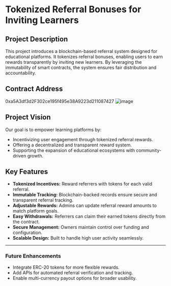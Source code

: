 # Tokenized Referral Bonuses for Inviting Learners

## Project Description
This project introduces a blockchain-based referral system designed for educational platforms. It tokenizes referral bonuses, enabling users to earn rewards transparently by inviting new learners. By leveraging the immutability of smart contracts, the system ensures fair distribution and accountability.

## Contract Address
0xa5A3df3d2F302ce195f495e38A9223d211087427
![image](https://github.com/user-attachments/assets/058f10d6-20bd-4343-8b7a-a599bf4effd4)


## Project Vision
Our goal is to empower learning platforms by:
- Incentivizing user engagement through tokenized referral rewards.
- Offering a decentralized and transparent reward system.
- Supporting the expansion of educational ecosystems with community-driven growth.

## Key Features
- **Tokenized Incentives:** Reward referrers with tokens for each valid referral.
- **Immutable Tracking:** Blockchain-backed records ensure secure and transparent referral tracking.
- **Adjustable Rewards:** Admins can update referral reward amounts to match platform goals.
- **Easy Withdrawals:** Referrers can claim their earned tokens directly from the contract.
- **Secure Management:** Owners maintain control over funding and configuration.
- **Scalable Design:** Built to handle high user activity seamlessly.

---


### Future Enhancements
- Integrate ERC-20 tokens for more flexible rewards.
- Add APIs for automated referral verification and tracking.
- Enable multi-currency payout options for broader usability.
